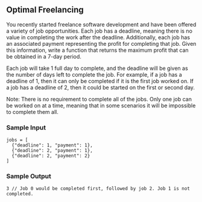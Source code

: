 
## Optimal Freelancing



You recently started freelance software development and have been offered
a variety of job opportunities. Each job has a deadline, meaning there is no
value in completing the work after the deadline. Additionally, each job
has an associated payment representing the profit for completing that job.
Given this information, write a function that returns the maximum profit that
can be obtained in a 7-day period.

Each job will take 1 full day to complete, and the deadline will be given
as the number of days left to complete the job. For example, if a job has a
deadline of 1, then it can only be completed if it is the first job worked
on. If a job has a deadline of 2, then it could be started on the first or
second day.

Note: There is no requirement to complete all of the jobs. Only one job can
be worked on at a time, meaning that in some scenarios it will be impossible
to complete them all.

### Sample Input
```
jobs = [
  {"deadline": 1, "payment": 1},
  {"deadline": 2, "payment": 1},
  {"deadline": 2, "payment": 2}
]
```

### Sample Output
```
3 // Job 0 would be completed first, followed by job 2. Job 1 is not completed.
```
